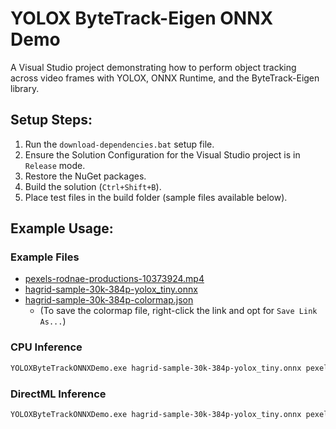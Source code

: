 # YOLOX ByteTrack-Eigen ONNX Demo
A Visual Studio project demonstrating how to perform object tracking across video frames with YOLOX, ONNX Runtime, and the ByteTrack-Eigen library.



## Setup Steps:

1. Run the `download-dependencies.bat` setup file.
2. Ensure the Solution Configuration for the Visual Studio project is in `Release` mode.
3. Restore the NuGet packages.
4. Build the solution (`Ctrl+Shift+B`).
5. Place test files in the build folder (sample files available below).



## Example Usage:

### Example Files

* [pexels-rodnae-productions-10373924.mp4](https://huggingface.co/datasets/cj-mills/pexels-object-tracking-test-videos/resolve/main/pexels-rodnae-productions-10373924.mp4?download=true)
* [hagrid-sample-30k-384p-yolox_tiny.onnx](https://huggingface.co/cj-mills/yolox-hagrid-onnx/resolve/main/yolox_tiny/hagrid-sample-30k-384p-yolox_tiny.onnx?download=true)
* [hagrid-sample-30k-384p-colormap.json](https://huggingface.co/cj-mills/yolox-hagrid-onnx/resolve/main/hagrid-sample-30k-384p-colormap.json?download=true)
  * (To save the colormap file, right-click the link and opt for `Save Link As...`)

### CPU Inference

```bash
YOLOXByteTrackONNXDemo.exe hagrid-sample-30k-384p-yolox_tiny.onnx pexels-rodnae-productions-10373924.mp4 hagrid-sample-30k-384p-colormap.json
```

### DirectML Inference

```bash
YOLOXByteTrackONNXDemo.exe hagrid-sample-30k-384p-yolox_tiny.onnx pexels-rodnae-productions-10373924.mp4 hagrid-sample-30k-384p-colormap.json Dml
```

